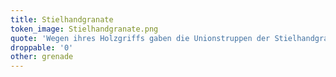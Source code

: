 ```yaml
---
title: Stielhandgranate
token_image: Stielhandgranate.png
quote: 'Wegen ihres Holzgriffs gaben die Unionstruppen der Stielhandgranate den Spitznamen „Kartoffel stampfer“.'
droppable: '0'
other: grenade
---
```


